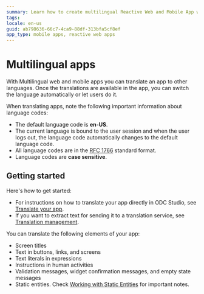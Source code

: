 ```yaml
---
summary: Learn how to create multilingual Reactive Web and Mobile App with OutSystems.
tags:
locale: en-us
guid: ab798636-66c7-4ca9-88df-313bfa5cf8ef
app_type: mobile apps, reactive web apps
---
```


# Multilingual apps

With Multilingual web and mobile apps you can translate an app to other languages. Once the translations are available in the app, you can switch the language automatically or let users do it.

When translating apps, note the following important information about language codes:

* The default language code is **en-US**.
* The current language is bound to the user session and when the user logs out, the language code automatically changes to the default language code.
* All language codes are in the [RFC 1766](https://tools.ietf.org/html/rfc1766) standard format.
* Language codes are **case sensitive**.

## Getting started

Here's how to get started:

* For instructions on how to translate your app directly in ODC Studio, see [Translate your app](translate-your-app.md).
* If you want to extract text for sending it to a translation service, see [Translation management](translation-management.md).

You can translate the following elements of your app:

* Screen titles
* Text in buttons, links, and screens
* Text literals in expressions
* Instructions in human activities
* Validation messages, widget confirmation messages, and empty state messages
* Static entities. Check [Working with Static Entities](translate-your-app.md#working-with-static-entities) for important notes.

